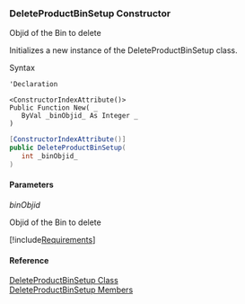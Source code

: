 ﻿### DeleteProductBinSetup Constructor

Objid of the Bin to delete

Initializes a new instance of the DeleteProductBinSetup class.

Syntax

```vbnet
'Declaration

<ConstructorIndexAttribute()>
Public Function New( _
   ByVal _binObjid_ As Integer _
)
```

```csharp
[ConstructorIndexAttribute()]
public DeleteProductBinSetup( 
   int _binObjid_
)
```

#### Parameters

_binObjid_

Objid of the Bin to delete

[!include[Requirements](../partials/requirements.md)]

#### Reference

[DeleteProductBinSetup Class](FChoice.Toolkits.Clarify~FChoice.Toolkits.Clarify.Interfaces.DeleteProductBinSetup.md)  
[DeleteProductBinSetup Members](FChoice.Toolkits.Clarify~FChoice.Toolkits.Clarify.Interfaces.DeleteProductBinSetup_members.md)